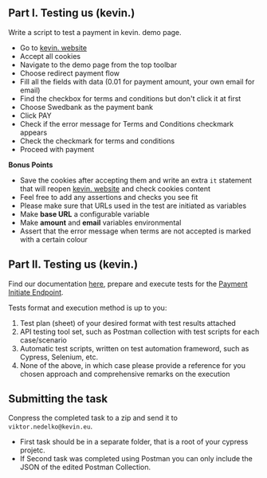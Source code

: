 ## Part I. Testing us (kevin.) 
Write a script to test a payment in kevin. demo page.

- Go to [kevin. website](https://kevin.eu)
- Accept all cookies
- Navigate to the demo page from the top toolbar
- Choose redirect payment flow
- Fill all the fields with data (0.01 for payment amount, your own email for email)
- Find the checkbox for terms and conditions but don't click it at first
- Choose Swedbank as the payment bank
- Click PAY
- Check if the error message for Terms and Conditions checkmark appears
- Check the checkmark for terms and conditions
- Proceed with payment

**Bonus Points**
- Save the cookies after accepting them and write an extra `it` statement that will reopen [kevin. website](https://kevin.eu) and check cookies content
- Feel free to add any assertions and checks you see fit
- Please make sure that URLs used in the test are initiated as variables
- Make **base URL** a configurable variable
- Make **amount** and **email** variables environmental
- Assert that the error message when terms are not accepted is marked with a certain colour

## Part II. Testing us (kevin.)
Find our documentation [here](https://docs.getkevin.eu/public/platform/v0.3), prepare and execute tests for the [Payment Initiate Endpoint](https://docs.getkevin.eu/public/platform/v0.3#operation/initiatePayment). 

Tests format and execution method is up to you:

1. Test plan (sheet) of your desired format with test results attached
2. API testing tool set, such as Postman collection with test scripts for each case/scenario
3. Automatic test scripts, written on test automation frameword, such as Cypress, Selenium, etc.
4. None of the above, in which case please provide a reference for you chosen approach and comprehensive remarks on the execution

## Submitting the task
Conpress the completed task to a zip and send it to `viktor.nedelko@kevin.eu`.

- First task should be in a separate folder, that is a root of your cypress projetc.
- If Second task was completed using Postman you can only include the JSON of the edited Postman Collection.
